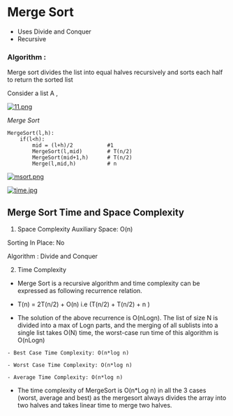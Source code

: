# Merge Sort

- Uses Divide and Conquer 
- Recursive

### Algorithm :


Merge sort divides the list into equal halves recursively and sorts each half to return the sorted list 

Consider a list A ,

[![11.png](https://i.postimg.cc/tgcs74TD/11.png)](https://postimg.cc/v1WYNM56)

*Merge Sort*

```
MergeSort(l,h):
    if(l<h):
        mid = (l+h)/2           #1
        MergeSort(l,mid)        # T(n/2)
        MergeSort(mid+1,h)      # T(n/2)
        Merge(l,mid,h)          # n

```
[![msort.png](https://i.postimg.cc/MKtx44Lb/msort.png)](https://postimg.cc/N5yW2NB5)

[![time.jpg](https://i.postimg.cc/Ss1tMPYQ/time.jpg)](https://postimg.cc/MMRDkdYg)


## Merge Sort Time and Space Complexity

1. Space Complexity
Auxiliary Space: O(n)

Sorting In Place: No

Algorithm : Divide and Conquer


2. Time Complexity
- Merge Sort is a recursive algorithm and time complexity can be expressed as following recurrence relation.

- T(n) = 2T(n/2) + O(n)             i.e (T(n/2) + T(n/2) + n )


- The solution of the above recurrence is O(nLogn). The list of size N is divided into a max of Logn parts, and the merging of all sublists into a single list takes O(N) time, the worst-case run time of this algorithm is O(nLogn)
```
- Best Case Time Complexity: O(n*log n)

- Worst Case Time Complexity: O(n*log n)

- Average Time Complexity: O(n*log n)

```

- The time complexity of MergeSort is O(n*Log n) in all the 3 cases (worst, average and best) as the mergesort always divides the array into two halves and takes linear time to merge two halves.